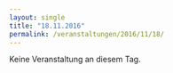 ```yaml
---
layout: single
title: "18.11.2016"
permalink: /veranstaltungen/2016/11/18/
---
```


Keine Veranstaltung an diesem Tag.

